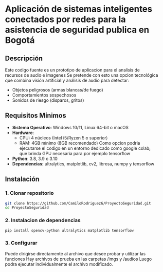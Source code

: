 # Aplicación de sistemas inteligentes conectados por redes para la asistencia de seguridad publica en Bogotá

## Descripción
Este codigo fuente es un prototipo de aplicacion para el analisis de recursos de audio e imagenes
Se pretende con esto una opcion tecnológica que combina visión artificial y análisis de audio para detectar:
- Objetos peligrosos (armas blancas/de fuego)
- Comportamientos sospechosos
- Sonidos de riesgo (disparos, gritos)

## Requisitos Mínimos
- **Sistema Operativo**: Windows 10/11, Linux 64-bit o macOS
- **Hardware**:
  - CPU: 4 núcleos (Intel i5/Ryzen 5 o superior)
  - RAM: 4GB mínimo (8GB recomendado)
  Como opcion podria ejecutarse el codigo en un entorno dedicado como google colab, que brinda GPU necesaria para por ejemplo tensorflow
- **Python**: 3.8, 3.9 o 3.10
- **Dependencias**: ultralytics, matplotlib, cv2, librosa, numpy y tensorflow

## Instalación

### 1. Clonar repositorio
```bash
git clone https://github.com/CamiloRodriguezG/ProyectoSeguridad.git
cd ProyectoSeguridad
```
### 2. Instalacion de dependencias
```python
pip install opencv-python ultralytics matplotlib tensorflow
```
### 3. Configurar
Puede dirigirse directamente al archivo que desee probar y utilizar las funciones
Hay archivos de prueba en las carpetas /imgs y /audios
Luego podra ejecutar individualmente el archivo modificado.
